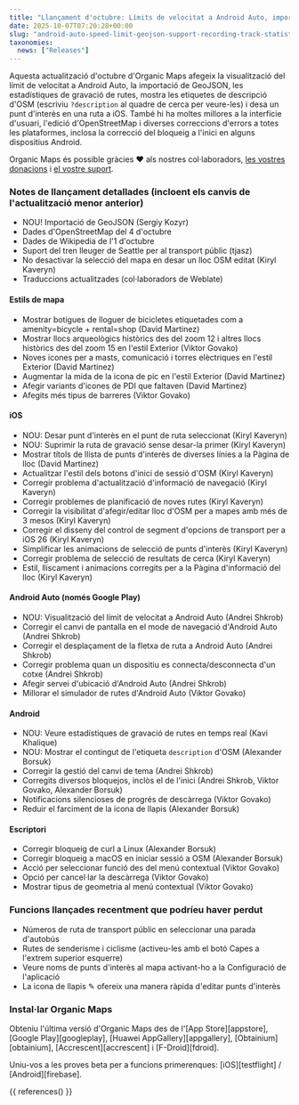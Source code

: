```yaml
---
title: "Llançament d'octubre: Límits de velocitat a Android Auto, importació GeoJSON, estadístiques de gravació de rutes, visualització de l'etiqueta de descripció OSM, desar punts d'interès en la ruta seleccionada a iOS i més"
date: 2025-10-07T07:20:28+00:00
slug: "android-auto-speed-limit-geojson-support-recording-track-statistics-osm-description-display"
taxonomies:
  news: ["Releases"]
---
```


Aquesta actualització d'octubre d'Organic Maps afegeix la visualització del límit de velocitat a Android Auto, la importació de GeoJSON, les estadístiques de gravació de rutes, mostra les etiquetes de descripció d'OSM (escriviu `?description` al quadre de cerca per veure-les) i desa un punt d'interès en una ruta a iOS. També hi ha moltes millores a la interfície d'usuari, l'edició d'OpenStreetMap i diverses correccions d'errors a totes les plataformes, inclosa la correcció del bloqueig a l'inici en alguns dispositius Android.

Organic Maps és possible gràcies ❤️ als nostres col·laboradors, [les vostres donacions](@/donate/index.ca.md) i [el vostre suport](@/contribute/index.ca.md).

### Notes de llançament detallades (incloent els canvis de l'actualització menor anterior)

- NOU! Importació de GeoJSON (Sergiy Kozyr)
- Dades d'OpenStreetMap del 4 d'octubre
- Dades de Wikipedia de l'1 d'octubre
- Suport del tren lleuger de Seattle per al transport públic (tjasz)
- No desactivar la selecció del mapa en desar un lloc OSM editat (Kiryl Kaveryn)
- Traduccions actualitzades (col·laboradors de Weblate)

#### Estils de mapa

- Mostrar botigues de lloguer de bicicletes etiquetades com a amenity=bicycle + rental=shop (David Martinez)
- Mostrar llocs arqueològics històrics des del zoom 12 i altres llocs històrics des del zoom 15 en l'estil Exterior (Viktor Govako)
- Noves icones per a masts, comunicació i torres elèctriques en l'estil Exterior (David Martinez)
- Augmentar la mida de la icona de pic en l'estil Exterior (David Martinez)
- Afegir variants d'icones de PDI que faltaven (David Martinez)
- Afegits més tipus de barreres (Viktor Govako)

#### iOS

- NOU: Desar punt d'interès en el punt de ruta seleccionat (Kiryl Kaveryn)
- NOU: Suprimir la ruta de gravació sense desar-la primer (Kiryl Kaveryn)
- Mostrar títols de llista de punts d'interès de diverses línies a la Pàgina de lloc (David Martinez)
- Actualitzar l'estil dels botons d'inici de sessió d'OSM (Kiryl Kaveryn)
- Corregir problema d'actualització d'informació de navegació (Kiryl Kaveryn)
- Corregir problemes de planificació de noves rutes (Kiryl Kaveryn)
- Corregir la visibilitat d'afegir/editar lloc d'OSM per a mapes amb més de 3 mesos (Kiryl Kaveryn)
- Corregir el disseny del control de segment d'opcions de transport per a iOS 26 (Kiryl Kaveryn)
- Simplificar les animacions de selecció de punts d'interès (Kiryl Kaveryn)
- Corregir problema de selecció de resultats de cerca (Kiryl Kaveryn)
- Estil, lliscament i animacions corregits per a la Pàgina d'informació del lloc (Kiryl Kaveryn)

#### Android Auto (només Google Play)

- NOU: Visualització del límit de velocitat a Android Auto (Andrei Shkrob)
- Corregir el canvi de pantalla en el mode de navegació d'Android Auto (Andrei Shkrob)
- Corregir el desplaçament de la fletxa de ruta a Android Auto (Andrei Shkrob)
- Corregir problema quan un dispositiu es connecta/desconnecta d'un cotxe (Andrei Shkrob)
- Afegir servei d'ubicació d'Android Auto (Andrei Shkrob)
- Millorar el simulador de rutes d'Android Auto (Viktor Govako)

#### Android

- NOU: Veure estadístiques de gravació de rutes en temps real (Kavi Khalique)
- NOU: Mostrar el contingut de l'etiqueta `description` d'OSM (Alexander Borsuk)
- Corregir la gestió del canvi de tema (Andrei Shkrob)
- Corregits diversos bloquejos, inclòs el de l'inici (Andrei Shkrob, Viktor Govako, Alexander Borsuk)
- Notificacions silencioses de progrés de descàrrega (Viktor Govako)
- Reduir el farciment de la icona de llapis (Alexander Borsuk)

#### Escriptori

- Corregir bloqueig de curl a Linux (Alexander Borsuk)
- Corregir bloqueig a macOS en iniciar sessió a OSM (Alexander Borsuk)
- Acció per seleccionar funció des del menú contextual (Viktor Govako)
- Opció per cancel·lar la descàrrega (Viktor Govako)
- Mostrar tipus de geometria al menú contextual (Viktor Govako)

### Funcions llançades recentment que podríeu haver perdut

- Números de ruta de transport públic en seleccionar una parada d'autobús
- Rutes de senderisme i ciclisme (activeu-les amb el botó Capes a l'extrem superior esquerre)
- Veure noms de punts d'interès al mapa activant-ho a la Configuració de l'aplicació
- La icona de llapis ✎ ofereix una manera ràpida d'editar punts d'interès

### Instal·lar Organic Maps

Obteniu l'última versió d'Organic Maps des de l'[App Store][appstore], [Google Play][googleplay], [Huawei AppGallery][appgallery], [Obtainium][obtainium], [Accrescent][accrescent] i [F-Droid][fdroid].

Uniu-vos a les proves beta per a funcions primerenques: [iOS][testflight] / [Android][firebase].

{{ references() }}
